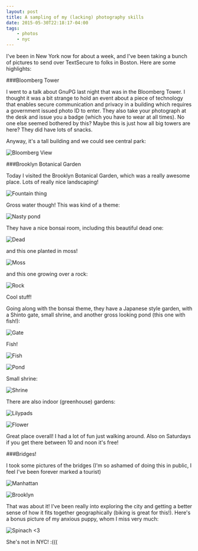 ```yaml
---
layout: post
title: A sampling of my (lacking) photography skills
date: 2015-05-30T22:18:17-04:00
tags:
    - photos
    - nyc
---
```


I've been in New York now for about a week, and I've been taking a bunch
of pictures to send over TextSecure to folks in Boston. Here are some
highlights:

###Bloomberg Tower

I went to a talk about GnuPG last night that was in the Bloomberg Tower.
I thought it was a bit strange to hold an event about a piece of
technology that enables secure communication and privacy in a building which
requires a government issued photo ID to enter. They also take your photograph
at the desk and issue you a badge (which you have to wear at all times). No one
else seemed bothered by this? Maybe this is just how all big towers are here?
They did have lots of snacks.

Anyway, it's a tall building and we could see central park:

![Bloomberg View](/images/nyc_pictures/bloombergtower.jpg)

###Brooklyn Botanical Garden

Today I visited the Brooklyn Botanical Garden, which was a really awesome
place. Lots of really nice landscaping! 

![Fountain thing](/images/nyc_pictures/fountain.jpg)

Gross water though! This was kind of a theme:

![Nasty pond](/images/nyc_pictures/grosspond.jpg)

They have a nice bonsai room, including this beautiful dead one:

![Dead](/images/nyc_pictures/deadbonsai.jpg)

and this one planted in moss!

![Moss](/images/nyc_pictures/mossbonsai.jpg)

and this one growing over a rock:

![Rock](/images/nyc_pictures/brickbonsai.jpg) 

Cool stuff!

Going along with the bonsai theme, they have a Japanese style garden, with
a Shinto gate, small shrine, and another gross looking pond (this one with
fish!):

![Gate](/images/nyc_pictures/gate.jpg)

Fish!

![Fish](/images/nyc_pictures/fish.jpg)

![Pond](/images/nyc_pictures/pond.jpg)

Small shrine:

![Shrine](/images/nyc_pictures/shrine.jpg)

There are also indoor (greenhouse) gardens:

![Lilypads](/images/nyc_pictures/hugelilypads.jpg)

![Flower](/images/nyc_pictures/niceflower.jpg)

Great place overall! I had a lot of fun just walking around. Also on Saturdays
if you get there between 10 and noon it's free!

###Bridges!

I took some pictures of the bridges (I'm so ashamed of doing this in public,
I feel I've been forever marked a tourist)

![Manhattan](/images/nyc_pictures/manhattanbridge.jpg)

![Brooklyn](/images/nyc_pictures/brooklynbridge.jpg)

That was about it! I've been really into exploring the city and getting
a better sense of how it fits together geographically (biking is great for
this!). Here's a bonus picture of my anxious puppy, whom I miss very much:

![Spinach <3](/images/nyc_pictures/spinach.jpg)

She's not in NYC! :(((
